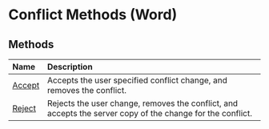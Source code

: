 
# Conflict Methods (Word)

## Methods



|**Name**|**Description**|
|:-----|:-----|
|[Accept](3367d8cb-c1b1-3037-06d8-44c275fcfa58.md)|Accepts the user specified conflict change, and removes the conflict.|
|[Reject](9bd4fa93-4bae-e2a8-ef6e-b3116542cad4.md)|Rejects the user change, removes the conflict, and accepts the server copy of the change for the conflict.|
